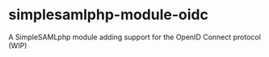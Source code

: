# simplesamlphp-module-oidc
A SimpleSAMLphp module adding support for the OpenID Connect protocol (WIP)

